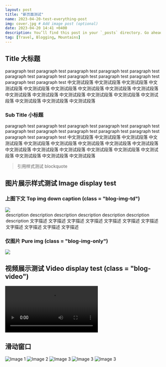 ```yaml
---
layout: post
title: "新页面测试"
name: 2023-04-20-test-everything-post
img: cover.jpg # Add image post (optional)
date: 2023-04-20 14:41 +0400
description: You’ll find this post in your `_posts` directory. Go ahead and edit it and re-build the site to see your changes. # Add post description (optional)
tag: [Travel, Blogging, Mountains]
---
```



## Title 大标题

paragraph test paragraph test paragraph test paragraph test paragraph test paragraph test
paragraph test paragraph test paragraph test paragraph test paragraph test paragraph test
中文测试段落 中文测试段落 中文测试段落 中文测试段落 中文测试段落 中文测试段落 中文测试段落 中文测试段落 中文测试段落
中文测试段落 中文测试段落 中文测试段落 中文测试段落 中文测试段落 中文测试段落 中文测试段落 中文测试段落 中文测试段落

### Sub Title 小标题

paragraph test paragraph test paragraph test paragraph test paragraph test paragraph test
paragraph test paragraph test paragraph test paragraph test paragraph test paragraph test
中文测试段落 中文测试段落 中文测试段落 中文测试段落 中文测试段落 中文测试段落 中文测试段落 中文测试段落 中文测试段落
中文测试段落 中文测试段落 中文测试段落 中文测试段落 中文测试段落 中文测试段落 中文测试段落 中文测试段落 中文测试段落

> 引用样式测试 blockquote 

## 图片展示样式测试 Image display test 
    
### 上图下文 Top img down caption (class = "blog-img-td")

<div class = "blog-img-td">
    <div>
        <img src= "{{ "/assets/img/" | prepend: site.baseurl | append:page.name}}/cover.jpg">
    </div>
    <div>
        <legend>description description description description description description description
            文字描述 文字描述 文字描述 文字描述 文字描述 文字描述 文字描述 文字描述 文字描述 文字描述 文字描述</legend>
    </div>
</div>

### 仅图片 Pure img (class = "blog-img-only")

<div class = "blog-img-only">
    <div>
        <img src= "{{ "/assets/img/" | prepend: site.baseurl | append:page.name}}/cover.jpg">
    </div>
</div>

## 视频展示测试 Video display test (class = "blog-video")

<div class = "blog-video">
    <video  controls>
        <source src="https://drive.google.com/uc?export=download&id=1WafTItDAKgdysiMkJcpHL7TzRup1Ztjk" type='video/mp4'>
    </video>
</div>

## 滑动窗口

<div class="rotating-banner">
    <img src="{{ "/assets/img/" | prepend: site.baseurl }}cover1.jpg" alt="Image 1">
    <img src="{{ "/assets/img/" | prepend: site.baseurl }}canyon.jpg" alt="Image 2">
    <img src="{{ "/assets/img/" | prepend: site.baseurl }}sweden.jpg" alt="Image 3">
    <img src="{{ "/assets/img/" | prepend: site.baseurl }}nevada.jpg" alt="Image 3">
    <img src="{{ "/assets/img/" | prepend: site.baseurl }}himalayan.jpg" alt="Image 3">
</div>

<script>
    $(document).ready(function() {
        var initImg = $('.rotating-banner img:first-child');
        initImg.addClass('active');
        setInterval(function() {
            var currentImg = $('.rotating-banner img.active');
            var nextImg = currentImg.next();
            if (nextImg.length == 0) {
                nextImg = $('.rotating-banner img:first-child');
            }
            currentImg.removeClass('active');
            nextImg.addClass('active');
        }, 3000);
    });
</script>


